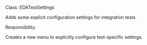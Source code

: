 Class: EDATestSettings

Adds some explicit configuration settings for integration tests.

Responsibility:

Creates a new menu to explicitly configure test-specific settings.